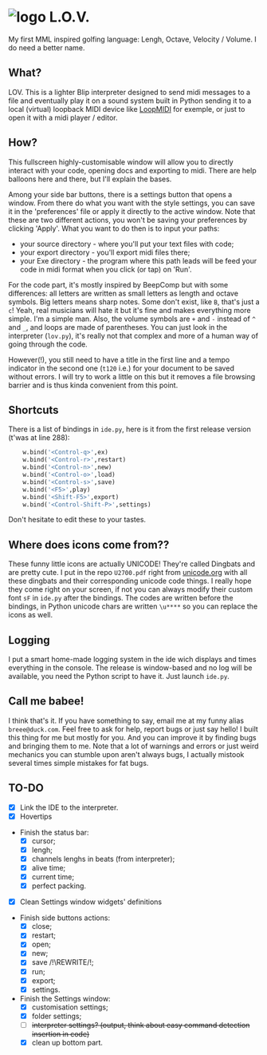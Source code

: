 # ![logo](lov.png "L.O.V.") L.O.V.
My first MML inspired golfing language: Lengh, Octave, Velocity / Volume. I do need a better name.

## What?
LOV. This is a lighter Blip interpreter designed to send midi messages to a file and eventually play it on a sound system built in Python sending it to a local (virtual) loopback MIDI device like <a href="https://www.tobias-erichsen.de/software/loopmidi.html">LoopMIDI</a> for exemple, or just to open it with a midi player / editor.

## How?
This fullscreen highly-customisable window will allow you to directly interact with your code, opening docs and exporting to midi. There are help balloons here and there, but I'll explain the bases.

Among your side bar buttons, there is a settings button that opens a window. From there do what you want with the style settings, you can save it in the 'preferences' file or apply it directly to the active window. Note that these are two different actions, you won't be saving your preferences by clicking 'Apply'.
What you want to do then is to input your paths:
- your source directory - where you'll put your text files with code;
- your export directory - you'll export midi files there;
- your Exe directory - the program where this path leads will be feed your code in midi format when you click (or tap) on 'Run'.

For the code part, it's mostly inspired by BeepComp but with some differences: all letters are written as small letters as length and octave symbols. Big letters means sharp notes. Some don't exist, like `B`, that's just a `c`! Yeah, real musicians will hate it but it's fine and makes everything more simple. I'm a simple man. Also, the volume symbols are `+` and `-` instead of `^` and `_`, and loops are made of parentheses. You can just look in the interpreter (`lov.py`), it's really not that complex and more of a human way of going through the code.

However(!), you still need to have a title in the first line and a tempo indicator in the second one (`t120` i.e.) for your document to be saved without errors. I will try to work a little on this but it removes a file browsing barrier and is thus kinda convenient from this point.

## Shortcuts
There is a list of bindings in `ide.py`, here is it from the first release version (t'was at line 288):
```py
    w.bind('<Control-q>',ex)
    w.bind('<Control-r>',restart)
    w.bind('<Control-n>',new)
    w.bind('<Control-o>',load)
    w.bind('<Control-s>',save)
    w.bind('<F5>',play)
    w.bind('<Shift-F5>',export)
    w.bind('<Control-Shift-P>',settings)
```
Don't hesitate to edit these to your tastes.

## Where does icons come from??
These funny little icons are actually UNICODE! They're called Dingbats and are pretty cute. I put in the repo `U2700.pdf` right from <a href="http://www.unicode.org/charts/">unicode.org</a> with all these dingbats and their corresponding unicode code things. I really hope they come right on your screen, if not you can always modify their custom font `sF` in `ide.py` after the bindings. The codes are written before the bindings, in Python unicode chars are written `\u****` so you can replace the icons as well.

## Logging
I put a smart home-made logging system in the ide wich displays and times everything in the console. The release is window-based and no log will be available, you need the Python script to have it. Just launch `ide.py`.

## Call me babee!
I think that's it. If you have something to say, email me at my funny alias `breee@duck.com`. Feel free to ask for help, report bugs or just say hello!
I built this thing for me but mostly for you. And you can improve it by finding bugs and bringing them to me. Note that a lot of warnings and errors or just weird mechanics you can stumble upon aren't always bugs, I actually mistook several times simple mistakes for fat bugs.













## TO-DO
- [x] Link the IDE to the interpreter.
- [x] Hovertips
- Finish the status bar:
  - [x] cursor;
  - [x] lengh;
  - [x] channels lenghs in beats (from interpreter);
  - [x] alive time;
  - [x] current time;
  - [x] perfect packing.
- [x] Clean Settings window widgets' definitions
- Finish side buttons actions:
  - [x] close;
  - [x] restart;
  - [x] open;
  - [x] new;
  - [x] save /!\REWRITE/!\;
  - [x] run;
  - [x] export;
  - [x] settings.
- Finish the Settings window:
  - [x] customisation settings;
  - [x] folder settings;
  - [ ] ~~interpreter settings? (output, think about easy command detection insertion in code)~~
  - [x] clean up bottom part.
